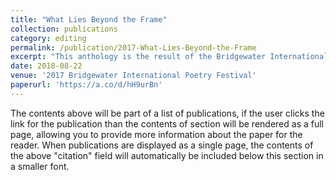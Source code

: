 ```yaml
---
title: "What Lies Beyond the Frame"
collection: publications
category: editing
permalink: /publication/2017-What-Lies-Beyond-the-Frame
excerpt: "This anthology is the result of the Bridgewater International Poetry Festival. In 2017, the festival occurred in January and was held at Bridgewater College, a small school nestled in the Shenandoah Valley. In this anthology, we have used poems read at this year's festival to attempt to answer the questions unasked by the title: what, exactly, lies beyond the frame? I hope you find the answer here satisfactory enough to look further beyond your own frame, whether it be the frame of your laptop, your window, or your doorway."
date: 2018-08-22
venue: '2017 Bridgewater International Poetry Festival'
paperurl: 'https://a.co/d/hH9urBn'
---
```

The contents above will be part of a list of publications, if the user clicks the link for the publication than the contents of section will be rendered as a full page, allowing you to provide more information about the paper for the reader. When publications are displayed as a single page, the contents of the above "citation" field will automatically be included below this section in a smaller font.
